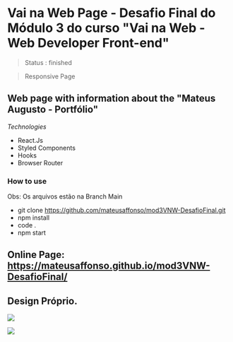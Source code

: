 # Vai na Web Page - Desafio Final do Módulo 3 do curso "Vai na Web - Web Developer Front-end"

> Status : finished

> Responsive Page

## Web page with information about the "Mateus Augusto - Portfólio"


*Technologies*

+ React.Js
+ Styled Components
+ Hooks
+ Browser Router


### How to use
Obs: Os arquivos estão na Branch Main
 
 - git clone https://github.com/mateusaffonso/mod3VNW-DesafioFinal.git
 - npm install
 - code .
 - npm start
 
 ## Online Page: https://mateusaffonso.github.io/mod3VNW-DesafioFinal/
 
 ## Design Próprio.

<a href ='https://www.linkedin.com/in/mateusaffonso/'> <img src ='https://img.shields.io/badge/LinkedIn-0077B5?style=for-the-badge&logo=linkedin&logoColor=white' /> </a>


<a href = 'https://www.instagram.com/matteusaffonso/'> <img src ='https://img.shields.io/badge/Instagram-E4405F?style=for-the-badge&logo=instagram&logoColor=white' /> </a>
